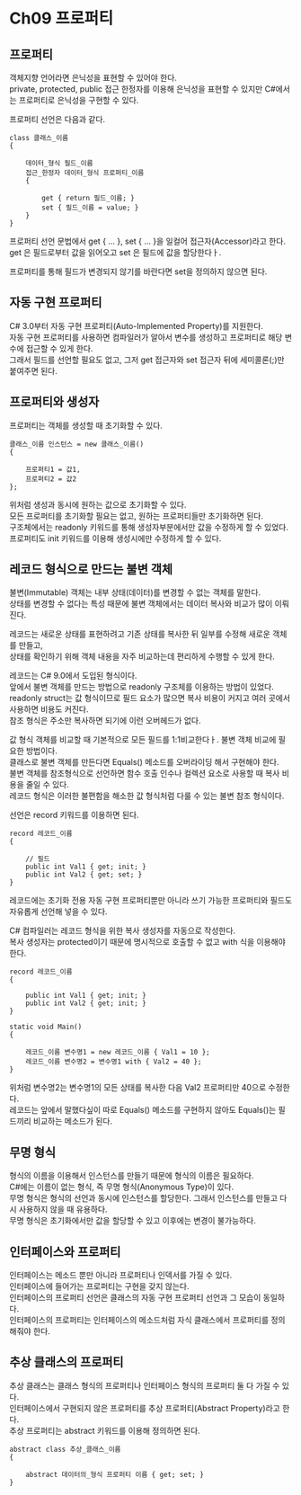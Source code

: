 # Ch09 프로퍼티
## 프로퍼티
객체지향 언어라면 은닉성을 표현할 수 있어야 한다.<br/>
private, protected, public 접근 한정자를 이용해 은닉성을 표현할 수 있지만 C#에서는 프로퍼티로 은닉성을 구현할 수 있다.<br/>

프로퍼티 선언은 다음과 같다.<br/>


	class 클래스_이름
	{
	
	    데이터_형식 필드_이름
	    접근_한정자 데이터_형식 프로퍼티_이름
	    {
	    
	        get { return 필드_이름; }
	        set { 필드_이름 = value; }
	    }
	}


프로퍼티 선언 문법에서 get { ... }, set { ... }을 일컬어 접근자(Accessor)라고 한다.<br/>
get 은 필드로부터 값을 읽어오고 set 은 필드에 값을 할당한다ㅏ.<br/>

프로퍼티를 통해 필드가 변경되지 않기를 바란다면 set을 정의하지 않으면 된다.<br/>


## 자동 구현 프로퍼티
C# 3.0부터 자동 구현 프로퍼티(Auto-Implemented Property)를 지원한다.<br/>
자동 구현 프로퍼티를 사용하면 컴파일러가 알아서 변수를 생성하고 프로퍼티로 해당 변수에 접근할 수 있게 한다.<br/>
그래서 필드를 선언할 필요도 없고, 그저 get 접근자와 set 접근자 뒤에 세미콜론(;)만 붙여주면 된다.<br/>


## 프로퍼티와 생성자
프로퍼티는 객체를 생성할 때 초기화할 수 있다.<br/>


	클래스_이름 인스턴스 = new 클래스_이름()
	{
	
	    프로퍼티1 = 값1,
	    프로퍼티2 = 값2
	};


위처럼 생성과 동시에 원하는 값으로 초기화할 수 있다.<br/>
모든 프로퍼티를 초기화할 필요는 없고, 원하는 프로퍼티들만 초기화하면 된다.<br/>
구조체에서는 readonly 키워드를 통해 생성자부분에서만 값을 수정하게 할 수 있었다.<br/>
프로퍼티도 init 키워드를 이용해 생성시에만 수정하게 할 수 있다.<br/>


## 레코드  형식으로 만드는 불변 객체
불변(Immutable) 객체는 내부 상태(데이터)를 변경할 수 없는 객체를 말한다.<br/>
상태를 변경할 수 없다는 특성 때문에 불변 객체에서는 데이터 복사와 비교가 많이 이뤄진다.<br/>

레코드는 새로운 상태를 표현하려고 기존 상태를 복사한 뒤 일부를 수정해 새로운 객체를 만들고,<br/>
상태를 확인하기 위해 객체 내용을 자주 비교하는데 편리하게 수행할 수 있게 한다.<br/>

레코드는 C# 9.0에서 도입된 형식이다.<br/>
앞에서 불변 객체를 만드는 방법으로 readonly 구조체를 이용하는 방법이 있었다.<br/>
readonly struct는 값 형식이므로 필드 요소가 많으면 복사 비용이 커지고 여러 곳에서 사용하면 비용도 커진다.<br/>
참조 형식은 주소만 복사하면 되기에 이런 오버헤드가 없다.<br/>

값 형식 객체를 비교할 때 기본적으로 모든 필드를 1:1비교한다ㅏ. 불변 객체 비교에 필요한 방법이다.<br/>
클래스로 불변 객체를 만든다면 Equals() 메소드를 오버라이딩 해서 구현해야 한다.<br/>
불변 객체를 참조형식으로 선언하면 함수 호출 인수나 컬렉션 요소로 사용할 때 복사 비용을 줄일 수 있다.<br/>
레코드 형식은 이러한 불편함을 해소한 값 형식처럼 다룰 수 있는 불변 참조 형식이다.<br/>

선언은 record 키워드를 이용하면 된다.<br/>


	record 레코드_이름
	{
	
	    // 필드
	    public int Val1 { get; init; }
	    public int Val2 { get; set; }
	}


레코드에는 초기화 전용 자동 구현 프로퍼티뿐만 아니라 쓰기 가능한 프로퍼티와 필드도 자유롭게 선언해 넣을 수 있다.<br/>

C# 컴파일러는 레코드 형식을 위한 복사 생성자를 자동으로 작성한다.<br/>
복사 생성자는 protected이기 때문에 명시적으로 호출할 수 없고 with 식을 이용해야 한다.<br/>


	record 레코드_이름
	{
	
	    public int Val1 { get; init; }
	    public int Val2 { get; init; }
	}
	
	static void Main()
	{
	
	    레코드_이름 변수명1 = new 레코드_이름 { Val1 = 10 };
	    레코드_이름 변수명2 = 변수명1 with { Val2 = 40 };
	}


위처럼 변수명2는 변수명1의 모든 상태를 복사한 다음 Val2 프로퍼티만 40으로 수정한다.<br/>
레코드는 앞에서 말했다싶이 따로 Equals() 메소드를 구현하지 않아도 Equals()는 필드끼리 비교하는 메소드가 된다.<br/>


## 무명 형식
형식의 이름을 이용해서 인스턴스를 만들기 때문에 형식의 이름은 필요하다.<br/>
C#에는 이름이 없는 형식, 즉 무명 형식(Anonymous Type)이 있다.<br/>
무명 형식은 형식의 선언과 동시에 인스턴스를 할당한다. 그래서 인스턴스를 만들고 다시 사용하지 않을 때 유용하다.<br/>
무명 형식은 초기화에서만 값을 할당할 수 있고 이후에는 변경이 불가능하다.<br/>


## 인터페이스와 프로퍼티
인터페이스는 메소드 뿐만 아니라 프로퍼티나 인덱서를 가질 수 있다.<br/>
인터페이스에 들어가는 프로퍼티는 구현을 갖지 않는다.<br/>
인터페이스의 프로퍼티 선언은 클래스의 자동 구현 프로퍼티 선언과 그 모습이 동일하다.<br/>
인터페이스의 프로퍼티는 인터페이스의 메소드처럼 자식 클래스에서 프로퍼티를 정의해줘야 한다.<br/>


## 추상 클래스의 프로퍼티
추상 클래스는 클래스 형식의 프로퍼티나 인터페이스 형식의 프로퍼티 둘 다 가질 수 있다.<br/>
인터페이스에서 구현되지 않은 프로퍼티를 추상 프로퍼티(Abstract Property)라고 한다.<br/>
추상 프로퍼티는 abstract 키워드를 이용해 정의하면 된다.


	abstract class 추상_클래스_이름
	{
	
	    abstract 데이터의_형식 프로퍼티 이름 { get; set; }
	}